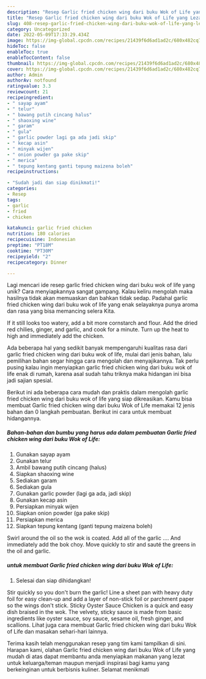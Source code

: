 ```yaml
---
description: "Resep Garlic fried chicken wing dari buku Wok of Life yang Lezat"
title: "Resep Garlic fried chicken wing dari buku Wok of Life yang Lezat"
slug: 408-resep-garlic-fried-chicken-wing-dari-buku-wok-of-life-yang-lezat
category: Uncategorized
date: 2022-05-09T17:33:29.434Z
image: https://img-global.cpcdn.com/recipes/21439f6d6ad1ad2c/680x482cq70/garlic-fried-chicken-wing-dari-buku-wok-of-life-foto-resep-utama.jpg
hideToc: false
enableToc: true
enableTocContent: false
thumbnail: https://img-global.cpcdn.com/recipes/21439f6d6ad1ad2c/680x482cq70/garlic-fried-chicken-wing-dari-buku-wok-of-life-foto-resep-utama.jpg
cover: https://img-global.cpcdn.com/recipes/21439f6d6ad1ad2c/680x482cq70/garlic-fried-chicken-wing-dari-buku-wok-of-life-foto-resep-utama.jpg
author: Admin
authorAv: notfound
ratingvalue: 3.3
reviewcount: 21
recipeingredient:
- " sayap ayam"
- " telur"
- " bawang putih cincang halus"
- " shaoxing wine"
- " garam"
- " gula"
- " garlic powder lagi ga ada jadi skip"
- " kecap asin"
- " minyak wijen"
- " onion powder ga pake skip"
- " merica"
- " tepung kentang ganti tepung maizena boleh"
recipeinstructions:

- "Sudah jadi dan siap dinikmati!"
categories:
- Resep
tags:
- garlic
- fried
- chicken

katakunci: garlic fried chicken 
nutrition: 180 calories
recipecuisine: Indonesian
preptime: "PT18M"
cooktime: "PT30M"
recipeyield: "2"
recipecategory: Dinner

---
```





Lagi mencari ide resep garlic fried chicken wing dari buku wok of life yang unik? Cara menyiapkannya sangat gampang. Kalau keliru mengolah maka hasilnya tidak akan memuaskan dan bahkan tidak sedap. Padahal garlic fried chicken wing dari buku wok of life yang enak selayaknya punya aroma dan rasa yang bisa memancing selera Kita.





If it still looks too watery, add a bit more cornstarch and flour. Add the dried red chilies, ginger, and garlic, and cook for a minute. Turn up the heat to high and immediately add the chicken.

Ada beberapa hal yang sedikit banyak mempengaruhi kualitas rasa dari garlic fried chicken wing dari buku wok of life, mulai dari jenis bahan, lalu pemilihan bahan segar hingga cara mengolah dan menyajikannya. Tak perlu pusing kalau ingin menyiapkan garlic fried chicken wing dari buku wok of life enak di rumah, karena asal sudah tahu triknya maka hidangan ini bisa jadi sajian spesial.






Berikut ini ada beberapa cara mudah dan praktis dalam mengolah garlic fried chicken wing dari buku wok of life yang siap dikreasikan. Kamu bisa membuat Garlic fried chicken wing dari buku Wok of Life memakai 12 jenis bahan dan 0 langkah pembuatan. Berikut ini cara untuk membuat hidangannya.

<!--inarticleads1-->

##### Bahan-bahan dan bumbu yang harus ada dalam pembuatan Garlic fried chicken wing dari buku Wok of Life:

1. Gunakan  sayap ayam
1. Gunakan  telur
1. Ambil  bawang putih cincang (halus)
1. Siapkan  shaoxing wine
1. Sediakan  garam
1. Sediakan  gula
1. Gunakan  garlic powder (lagi ga ada, jadi skip)
1. Gunakan  kecap asin
1. Persiapkan  minyak wijen
1. Siapkan  onion powder (ga pake skip)
1. Persiapkan  merica
1. Siapkan  tepung kentang (ganti tepung maizena boleh)


Swirl around the oil so the wok is coated. Add all of the garlic …. And immediately add the bok choy. Move quickly to stir and sauté the greens in the oil and garlic. 

<!--inarticleads2-->

#####  untuk membuat Garlic fried chicken wing dari buku Wok of Life:


1. Selesai dan siap dihidangkan!

Stir quickly so you don&#39;t burn the garlic! Line a sheet pan with heavy duty foil for easy clean-up and add a layer of non-stick foil or parchment paper so the wings don&#39;t stick. Sticky Oyster Sauce Chicken is a quick and easy dish braised in the wok. The velvety, sticky sauce is made from basic ingredients like oyster sauce, soy sauce, sesame oil, fresh ginger, and scallions. Lihat juga cara membuat Garlic fried chicken wing dari buku Wok of Life dan masakan sehari-hari lainnya. 

Terima kasih telah menggunakan resep yang tim kami tampilkan di sini. Harapan kami, olahan Garlic fried chicken wing dari buku Wok of Life yang mudah di atas dapat membantu anda menyiapkan makanan yang lezat untuk keluarga/teman maupun menjadi inspirasi bagi kamu yang berkeinginan untuk berbisnis kuliner. Selamat menikmati
